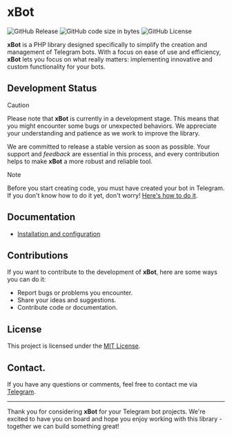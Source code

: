 # xBot

![GitHub Release](https://img.shields.io/github/v/release/alexsandrov16/xbot?include_prereleases&style=flat-square&color=blue)
![GitHub code size in bytes](https://img.shields.io/github/languages/code-size/alexsandrov16/http?style=flat-square)
![GitHub License](https://img.shields.io/github/license/alexsandrov16/xbot?style=flat-square)

**xBot** is a PHP library designed specifically to simplify the creation and management of Telegram bots. With a focus on ease of use and efficiency, **xBot** lets you focus on what really matters: implementing innovative and custom functionality for your bots.


## Development Status

> [!CAUTION]
> Please note that **xBot** is currently in a development stage. This means that you might encounter some bugs or unexpected behaviors. We appreciate your understanding and patience as we work to improve the library.
>
> We are committed to release a stable version as soon as possible. Your support and *feedback* are essential in this process, and every contribution helps to make **xBot** a more robust and reliable tool.

> [!NOTE]
> Before you start creating code, you must have created your bot in Telegram.
> If you don't know how to do it yet, don't worry! [Here's how to do it](https://telegra.ph/Instrucciones-para-crear-y-configurar-un-bot-en-BotFather-03-18).


## Documentation

- [Installation and configuration]()


## Contributions

If you want to contribute to the development of **xBot**, here are some ways you can do it:

- Report bugs or problems you encounter.
- Share your ideas and suggestions.
- Contribute code or documentation.


## License
This project is licensed under the [MIT License](https://github.com/alexsandrov16/xbot/blob/main/LICENSE).

## Contact.
If you have any questions or comments, feel free to contact me via [Telegram](http://t.me/alexsadrov16).

---

Thank you for considering **xBot** for your Telegram bot projects. We're excited to have you on board and hope you enjoy working with this library - together we can build something great!